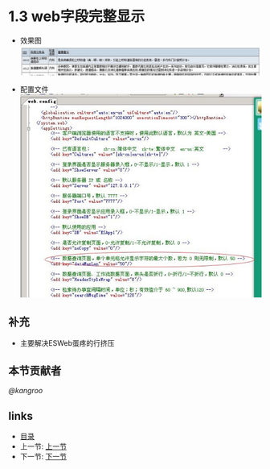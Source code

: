 # 1.3 web字段完整显示
* 效果图  
![](images/1.3.1.jpg?raw=true)

* 配置文件  
![](images/1.3.2.jpg?raw=true)

## 补充
* 主要解决ESWeb蛋疼的行挤压

## 本节贡献者
*@kangroo*
 
## links
  * [目录](<preface.md>)
  * 上一节: [上一节](<01.02.md>)
  * 下一节: [下一节](<01.04.md>)
